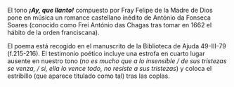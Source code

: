 El tono ***¡Ay, que llanto!*** compuesto por Fray Felipe de la Madre de Dios pone en música un romance castellano inédito de António da Fonseca Soares (conocido como Frei António das Chagas tras tomar en 1662 el hábito de la orden franciscana).

El poema está recogido en el manuscrito de la Biblioteca de Ajuda 49-III-79 (f.215-216). El testimonio poético incluye una estrofa en cuarto lugar ausente en nuestro tono (_no es mucho que a lo insensible / de sus tristezas se venza, / si, ella lo vence todo, no resiste a sus tristezas_) y coloca el estribillo (que aparece titulado como tal) tras las coplas.